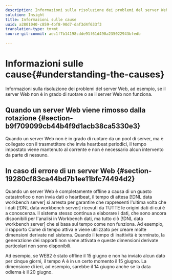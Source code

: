```yaml
---
description: Informazioni sulla risoluzione dei problemi del server Web, ad esempio, se il server Web non è in grado di ruotare o se il server Web non funziona.
solution: Insight
title: Informazioni sulle cause
uuid: a2801040-c859-4bf8-90d7-daf3d4f633f3
translation-type: tm+mt
source-git-commit: aec1f7b14198cdde91f61d490a235022943bfedb

---
```



# Informazioni sulle cause{#understanding-the-causes}

Informazioni sulla risoluzione dei problemi del server Web, ad esempio, se il server Web non è in grado di ruotare o se il server Web non funziona.

## Quando un server Web viene rimosso dalla rotazione {#section-b9f709099cb44b4f9d1acb38ca5330e3}

Quando un server Web non è in grado di ruotare da un pool di server, ma è collegato con il trasmettitore che invia heartbeat periodici, il tempo impostato viene mantenuto al corrente e non è necessario alcun intervento da parte di nessuno.

## In caso di errore di un server Web {#section-19280cf83ca44bd7b1ee11bfc74494d2}

Quando un server Web è completamente offline a causa di un guasto catastrofico o non invia dati o heartbeat, il tempo di attesa [!DNL data workbench server] si arresta per garantire che rappresenti l&#39;ultima volta che i dati [!DNL data workbench server] ricevuti da TUTTE le origini dati di cui è a conoscenza. Il sistema stesso continua a elaborare i dati, che sono ancora disponibili per l&#39;analisi in Workbench dati, ma tutto ciò [!DNL data workbench server] che si basa sul tempo come non funziona. Ad esempio, il rapporto Come di tempo attiva e viene utilizzato per creare molte dimensioni derivate nel sistema. Quando il tempo di inattività è terminato, la generazione dei rapporti non viene attivata e queste dimensioni derivate particolari non sono disponibili.

Ad esempio, se WEB2 è stato offline il 15 giugno e non ha inviato alcun dato per cinque giorni, il tempo A è in un certo momento il 15 giugno. La dimensione di ieri, ad esempio, sarebbe il 14 giugno anche se la data odierna è il 20 giugno.
